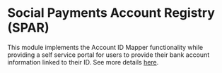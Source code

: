 # Social Payments Account Registry (SPAR)
This module implements the Account ID Mapper functionality while providing a self service portal for users to provide their bank account information linked to their ID. See more details [here](https://openg2p.gitbook.io/develop/epics/payments/social-payment-account-registry-spar). 
